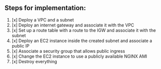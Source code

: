 ## Steps for implementation:
1. [x] Deploy a VPC and a subnet
2. [x] Deploy an internet gateway and associate it with the VPC
3. [x] Set up a route table with a route to the IGW and associate it with the subnet
4. [x] Deploy an EC2 instance inside the created subnet and associate a public IP
5. [x] Associate a security group that allows public ingress
6. [x] Change the EC2 instance to use a publicly available NGINX AMI
7. [x] Destroy everything